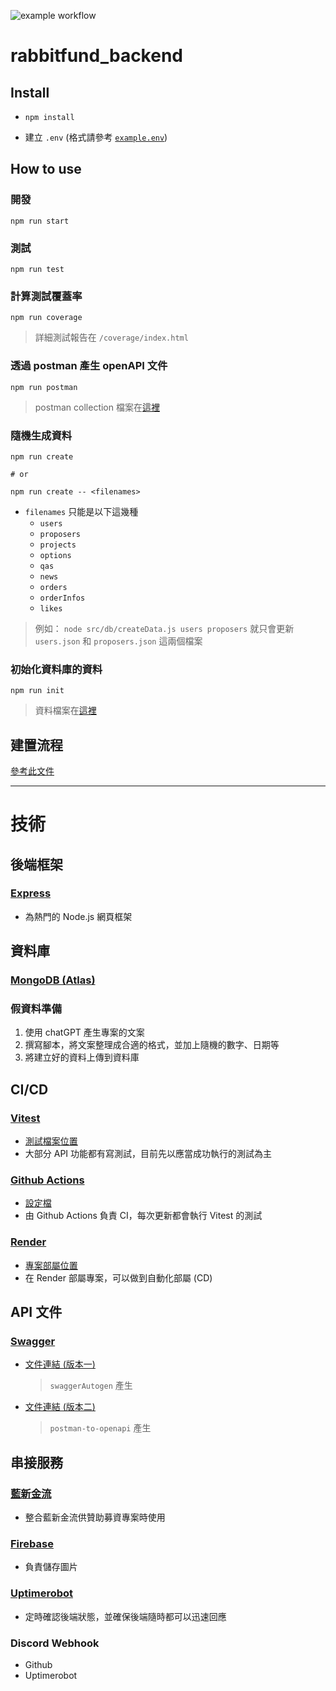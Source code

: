 ![example workflow](https://github.com/rabbitfund/rabbitfund_backend/actions/workflows/main.yml/badge.svg)

# rabbitfund_backend
## Install
- ```
  npm install
  ```
- 建立 `.env` (格式請參考 [`example.env`](example.env))

## How to use
### 開發
```
npm run start
```

### 測試
```
npm run test
```

### 計算測試覆蓋率
```
npm run coverage
```
> 詳細測試報告在 `/coverage/index.html`

### 透過 postman 產生 openAPI 文件
```
npm run postman
```
> postman collection 檔案在[這裡](doc/倍而兔募資平台.postman_collection.json)

### 隨機生成資料
```
npm run create

# or

npm run create -- <filenames>  
```

- `filenames` 只能是以下這幾種
  - `users`
  - `proposers`
  - `projects`
  - `options`
  - `qas`
  - `news`
  - `orders`
  - `orderInfos`
  - `likes`
> 例如： `node src/db/createData.js users proposers` 就只會更新 `users.json` 和 `proposers.json` 這兩個檔案

### 初始化資料庫的資料
```
npm run init
```
> 資料檔案在[這裡](src/db/data)

## 建置流程
[參考此文件](doc/build.md)

---

# 技術
## 後端框架
### [Express](https://expressjs.com/)
- 為熱門的 Node.js 網頁框架

## 資料庫
### [MongoDB (Atlas)](https://www.mongodb.com/cloud/atlas/register)

### 假資料準備
1. 使用 chatGPT 產生專案的文案
2. 撰寫腳本，將文案整理成合適的格式，並加上隨機的數字、日期等
3. 將建立好的資料上傳到資料庫

## CI/CD
### [Vitest](https://vitest.dev/)
- [測試檔案位置](/test)
- 大部分 API 功能都有寫測試，目前先以應當成功執行的測試為主

### [Github Actions](https://github.com/features/actions)
- [設定檔](/.github/workflows/main.yml)
- 由 Github Actions 負責 CI，每次更新都會執行 Vitest 的測試

### [Render](https://render.com/)
- [專案部屬位置](https://rabbitfund-backend.onrender.com)
- 在 Render 部屬專案，可以做到自動化部屬 (CD)

## API 文件
### [Swagger](https://swagger.io/)
- [文件連結 (版本一)](https://rabbitfund-backend.onrender.com/docs/)
  > `swaggerAutogen` 產生
- [文件連結 (版本二)](https://rabbitfund-backend.onrender.com/docs-postman/)
  > `postman-to-openapi` 產生

## 串接服務
### [藍新金流](https://www.newebpay.com/)
- 整合藍新金流供贊助募資專案時使用

### [Firebase](https://firebase.google.com/)
- 負責儲存圖片

### [Uptimerobot](https://uptimerobot.com/)
- 定時確認後端狀態，並確保後端隨時都可以迅速回應

### Discord Webhook
- Github
- Uptimerobot
